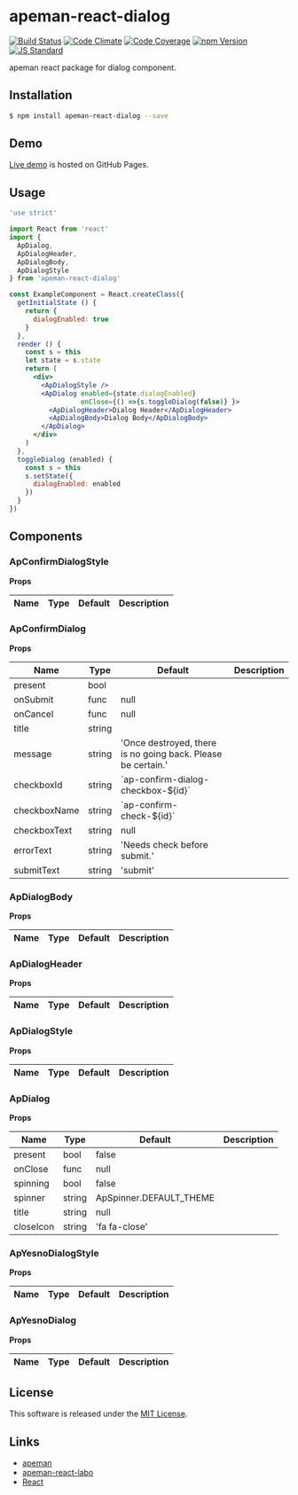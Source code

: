 apeman-react-dialog
==========

<!---
This file is generated by ape-tmpl. Do not update manually.
--->

<!-- Badge Start -->
<a name="badges"></a>

[![Build Status][bd_travis_shield_url]][bd_travis_url]
[![Code Climate][bd_codeclimate_shield_url]][bd_codeclimate_url]
[![Code Coverage][bd_codeclimate_coverage_shield_url]][bd_codeclimate_url]
[![npm Version][bd_npm_shield_url]][bd_npm_url]
[![JS Standard][bd_standard_shield_url]][bd_standard_url]

[bd_repo_url]: https://github.com/apeman-react-labo/apeman-react-dialog
[bd_travis_url]: http://travis-ci.org/apeman-react-labo/apeman-react-dialog
[bd_travis_shield_url]: http://img.shields.io/travis/apeman-react-labo/apeman-react-dialog.svg?style=flat
[bd_travis_com_url]: http://travis-ci.com/apeman-react-labo/apeman-react-dialog
[bd_travis_com_shield_url]: https://api.travis-ci.com/apeman-react-labo/apeman-react-dialog.svg?token=
[bd_license_url]: https://github.com/apeman-react-labo/apeman-react-dialog/blob/master/LICENSE
[bd_codeclimate_url]: http://codeclimate.com/github/apeman-react-labo/apeman-react-dialog
[bd_codeclimate_shield_url]: http://img.shields.io/codeclimate/github/apeman-react-labo/apeman-react-dialog.svg?style=flat
[bd_codeclimate_coverage_shield_url]: http://img.shields.io/codeclimate/coverage/github/apeman-react-labo/apeman-react-dialog.svg?style=flat
[bd_gemnasium_url]: https://gemnasium.com/apeman-react-labo/apeman-react-dialog
[bd_gemnasium_shield_url]: https://gemnasium.com/apeman-react-labo/apeman-react-dialog.svg
[bd_npm_url]: http://www.npmjs.org/package/apeman-react-dialog
[bd_npm_shield_url]: http://img.shields.io/npm/v/apeman-react-dialog.svg?style=flat
[bd_standard_url]: http://standardjs.com/
[bd_standard_shield_url]: https://img.shields.io/badge/code%20style-standard-brightgreen.svg

<!-- Badge End -->


<!-- Description Start -->
<a name="description"></a>

apeman react package for dialog component.

<!-- Description End -->


<!-- Overview Start -->
<a name="overview"></a>



<!-- Overview End -->


<!-- Sections Start -->
<a name="sections"></a>

<!-- Section from "doc/guides/01.Installation.md.hbs" Start -->

<a name="section-doc-guides-01-installation-md"></a>

Installation
-----

```bash
$ npm install apeman-react-dialog --save
```


<!-- Section from "doc/guides/01.Installation.md.hbs" End -->

<!-- Section from "doc/guides/02.Demo.md.hbs" Start -->

<a name="section-doc-guides-02-demo-md"></a>

Demo
-----

[Live demo][demo_url] is hosted on GitHub Pages.

<!--
[![Demo Image](./doc/images/screenshot.png)][demo_url]
-->

[demo_url]: http://apeman-react-labo.github.io/apeman-react-dialog/demo/demo.html


<!-- Section from "doc/guides/02.Demo.md.hbs" End -->

<!-- Section from "doc/guides/03.Usage.md.hbs" Start -->

<a name="section-doc-guides-03-usage-md"></a>

Usage
---------

```jsx
'use strict'

import React from 'react'
import {
  ApDialog,
  ApDialogHeader,
  ApDialogBody,
  ApDialogStyle
} from 'apeman-react-dialog'

const ExampleComponent = React.createClass({
  getInitialState () {
    return {
      dialogEnabled: true
    }
  },
  render () {
    const s = this
    let state = s.state
    return (
      <div>
        <ApDialogStyle />
        <ApDialog enabled={state.dialogEnabled}
                  onClose={() =>{s.toggleDialog(false)} }>
          <ApDialogHeader>Dialog Header</ApDialogHeader>
          <ApDialogBody>Dialog Body</ApDialogBody>
        </ApDialog>
      </div>
    )
  },
  toggleDialog (enabled) {
    const s = this
    s.setState({
      dialogEnabled: enabled
    })
  }
})

```



<!-- Section from "doc/guides/03.Usage.md.hbs" End -->

<!-- Section from "doc/guides/04.Components.md.hbs" Start -->

<a name="section-doc-guides-04-components-md"></a>

Components
-----


### ApConfirmDialogStyle

**Props**

| Name | Type | Default | Description |
| ---- | ---- | ------- | ----------- |

### ApConfirmDialog

**Props**

| Name | Type | Default | Description |
| ---- | ---- | ------- | ----------- |
| present | bool |  | |  |
| onSubmit | func | null | | Handler for submit event |
| onCancel | func | null | | Handler for cancel event |
| title | string |  | | Dialog title |
| message | string | &#x27;Once destroyed, there is no going back. Please be certain.&#x27; | | Dialog message |
| checkboxId | string | &#x60;ap-confirm-dialog-checkbox-${id}&#x60; | | Id of checkbox |
| checkboxName | string | &#x60;ap-confirm-check-${id}&#x60; | | Name of checkbox |
| checkboxText | string | null | | Label text of checkbox |
| errorText | string | &#x27;Needs check before submit.&#x27; | | Errot text when not checked |
| submitText | string | &#x27;submit&#x27; | | Submit button text |

### ApDialogBody

**Props**

| Name | Type | Default | Description |
| ---- | ---- | ------- | ----------- |

### ApDialogHeader

**Props**

| Name | Type | Default | Description |
| ---- | ---- | ------- | ----------- |

### ApDialogStyle

**Props**

| Name | Type | Default | Description |
| ---- | ---- | ------- | ----------- |

### ApDialog

**Props**

| Name | Type | Default | Description |
| ---- | ---- | ------- | ----------- |
| present | bool | false | |  |
| onClose | func | null | |  |
| spinning | bool | false | |  |
| spinner | string | ApSpinner.DEFAULT_THEME | |  |
| title | string | null | |  |
| closeIcon | string | &#x27;fa fa-close&#x27; | |  |

### ApYesnoDialogStyle

**Props**

| Name | Type | Default | Description |
| ---- | ---- | ------- | ----------- |

### ApYesnoDialog

**Props**

| Name | Type | Default | Description |
| ---- | ---- | ------- | ----------- |


<!-- Section from "doc/guides/04.Components.md.hbs" End -->


<!-- Sections Start -->


<!-- LICENSE Start -->
<a name="license"></a>

License
-------
This software is released under the [MIT License](https://github.com/apeman-react-labo/apeman-react-dialog/blob/master/LICENSE).

<!-- LICENSE End -->


<!-- Links Start -->
<a name="links"></a>

Links
------

+ [apeman][apeman_url]
+ [apeman-react-labo][apeman_react_labo_url]
+ [React][react_url]

[apeman_url]: https://github.com/apeman-labo/apeman
[apeman_react_labo_url]: https://github.com/apeman-react-labo
[react_url]: https://facebook.github.io/react/

<!-- Links End -->
